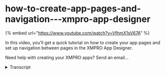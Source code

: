 # how-to-create-app-pages-and-navigation---xmpro-app-designer
{% embed url="https://www.youtube.com/watch?v=VfhmX1sV67A" %}



In this video, you'll get a quick tutorial on how to create your app pages and set up navigation between pages in the XMPRO App Designer.

Need help with creating your XMPRO apps? Send an email...
<details>
<summary>Transcript</summary>In this video, you'll get a quick tutorial on how to create your app pages and set up navigation between pages in the XMPRO App Designer.

Need help with creating your XMPRO apps? Send an email...
hello and welcome to another training

video from XM pro today we'll be looking

at how to create app pages and how to

create navigation flow between pages as

a prerequisite you should have already

gone through the video on how to create

an application if not then I recommend

doing that first now assuming that

you've already created a blank app the

app will be created with a landing page

I've added some texts to my landing page

to spice it up a little bit the landing

page is the first page that you will see

when running the app some apps will only

need one page but most likely your

application will need more pages to

display information and to do that

different actions to create a new page

press the plus button this will bring up

a form to fill in with the name of the

new page and the theme end of this

information and press add this will

create a blank page you can see how the

page looks from run time by pressing the

launch button blank pages are created

with the button that navigates you back

to the landing page however as it is

right now you won't actually be able to

get to the new page from the landing

page what we can do

to allow navigation to the new page is

to go into the landing page and add any

action block I will add a button but

this will work for any action component

now I will select the button and go

through its block properties you can

also double click the box to do this go

into action properties and make the

action navigate to page then select the

page that you want to navigate to I'm

also going to give the button some text

now we can save the page and see how

this looks when you run the application

so this is your landing page in the

button which has the action go to

secondary page and you click on it you

get to the secretary page and there's

your button to go back to the landing

page again

that's how you create app pages and

navigate between them
</details>